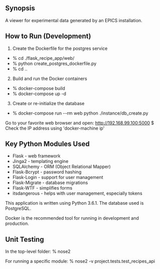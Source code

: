 ## Synopsis

A viewer for experimental data generated by an EPICS installation.

## How to Run (Development)

1. Create the Dockerfile for the postgres service

- % cd ./flask_recipe_app/web/
- % python create_postgres_dockerfile.py
- % cd ..

2. Build and run the Docker containers

- % docker-compose build
- % docker-compose up -d

3. Create or re-initialize the database

- % docker-compose run --rm web python ./instance/db_create.py

Go to your favorite web browser and open:
    http://192.168.99.100:5000  $ Check the IP address using 'docker-machine ip'

## Key Python Modules Used

- Flask - web framework
- Jinga2 - templating engine
- SQLAlchemy - ORM (Object Relational Mapper)
- Flask-Bcrypt - password hashing
- Flask-Login - support for user management
- Flask-Migrate - database migrations
- Flask-WTF - simplifies forms
- itsdangerous - helps with user management, especially tokens

This application is written using Python 3.6.1.  The database used is PostgreSQL.

Docker is the recommended tool for running in development and production.

## Unit Testing

In the top-level folder:
    % nose2

For running a specific module:
    % nose2 -v project.tests.test_recipes_api
